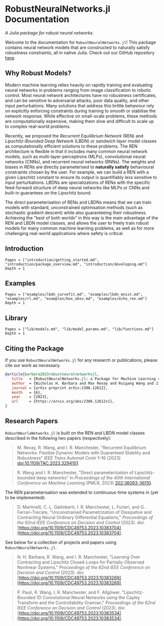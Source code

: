 # RobustNeuralNetworks.jl Documentation

*A Julia package for robust neural networks.*

Welcome to the documentation for `RobustNeuralNetworks.jl`! This package contains neural network models that are constructed to naturally satisfy robustness constraints, all in native Julia. Check out our GitHub repository [here](https://github.com/acfr/RobustNeuralNetworks.jl).

## Why Robust Models?

Modern machine learning relies heavily on rapidly training and evaluating neural networks in problems ranging from image classification to robotic control. Most neural network architectures have no robustness certificates, and can be sensitive to adversarial attacks, poor data quality, and other input perturbations. Many solutions that address this brittle behaviour rely on explicitly enforcing constraints during training to smooth or stabilise the network response. While effective on small-scale problems, these methods are computationally expensive, making them slow and difficult to scale up to complex real-world problems.

Recently, we proposed the *Recurrent Equilibrium Network* (REN) and *Lipschitz-Bounded Deep Network* (LBDN) or *sandwich layer* model classes as computationally efficient solutions to these problems. The REN architecture is flexible in that it includes many common neural network models, such as multi-layer-perceptrons (MLPs), convolutional neural networks (CNNs), and recurrent neural networks (RNNs). The weights and biases in RENs are directly parameterised to **naturally satisfy** behavioural constraints chosen by the user. For example, we can build a REN with a given Lipschitz constant to ensure its output is quantifiably less sensitive to input perturbations. LBDNs are specializations of RENs with the specific feed-forward structure of deep neural networks like MLPs or CNNs and built-in guarantees on the Lipschitz bound.

The direct parameterisation of RENs and LBDNs means that we can train models with standard, unconstrained optimisation methods (such as stochastic gradient descent) while also guaranteeing their robustness. Achieving the "best of both worlds" in this way is the main advantage of the REN and LBDN model classes, and allows the user to freely train robust models for many common machine learning problems, as well as for more challenging real-world applications where safety is critical.


## Introduction

```@contents
Pages = ["introduction/getting_started.md", "introduction/package_overview.md", "introduction/developing.md"]
Depth = 1
```

## Examples

```@contents
Pages = ["examples/lbdn_curvefit.md", "examples/lbdn_mnist.md", "examples/rl.md", "examples/box_obsv.md", "examples/echo_ren.md"]
Depth = 1
```

## Library

```@contents
Pages = ["lib/models.md", "lib/model_params.md", "lib/functions.md"]
Depth = 1
```

## Citing the Package

If you use `RobustNeuralNetworks.jl` for any research or publications, please cite our work as necessary.
```bibtex
@article{barbara2023robustneuralnetworksjl,
   title   = {RobustNeuralNetworks.jl: a Package for Machine Learning and Data-Driven Control with Certified Robustness},
   author  = {Nicholas H. Barbara and Max Revay and Ruigang Wang and Jing Cheng and Ian R. Manchester},
   journal = {arXiv preprint arXiv:2306.12612},
   month   = {6},
   year    = {2023},
   url     = {https://arxiv.org/abs/2306.12612v1},
}
```


## Research Papers

`RobustNeurlaNetworks.jl` is built on the REN and LBDN model classes described in the following two papers (respectively):

> M. Revay, R. Wang, and I. R. Manchester, "Recurrent Equilibrium Networks: Flexible Dynamic Models with Guaranteed Stability and Robustness" *IEEE Trans Automat Contr* 1–16 (2023) [doi:10.1109/TAC.2023.3294101](https://ieeexplore.ieee.org/document/10179161).

> R. Wang and I. R. Manchester, "Direct parameterization of Lipschitz-bounded deep networks" in *Proceedings of the 40th International Conference on Machine Learning* (PMLR, 2023) [202:36093-36110](https://proceedings.mlr.press/v202/wang23v.html).

The REN parameterisation was extended to continuous-time systems in (yet to be implemented):

> D. Martinelli, C. L. Galimberti, I. R. Manchester, L. Furieri, and G. Ferrari-Trecate, "Unconstrained Parametrization of Dissipative and Contracting Neural Ordinary Differential Equations," *Proceedings of the 62nd IEEE Conference on Decision and Control* (2023). doi: [https://doi.org/10.1109/CDC49753.2023.10383704](https://doi.org/10.1109/CDC49753.2023.10383704).

See below for a collection of projects and papers using `RobustNeuralNetworks.jl`.

> N. H. Barbara, R. Wang, and I. R. Manchester, "Learning Over Contracting and Lipschitz Closed-Loops for Partially-Observed Nonlinear Systems," *Proceedings of the 62nd IEEE Conference on Decision and Control* (2023). doi: [https://doi.org/10.1109/CDC49753.2023.10383269](https://doi.org/10.1109/CDC49753.2023.10383269).

> P. Pauli, R. Wang, I. R. Manchester, and F. Allgöwer, "Lipschitz-Bounded 1D Convolutional Neural Networks using the Cayley Transform and the Controllability Gramian," *Proceedings of the 62nd IEEE Conference on Decision and Control* (2023). doi: [https://doi.org/10.1109/CDC49753.2023.10383534](https://doi.org/10.1109/CDC49753.2023.10383534).
